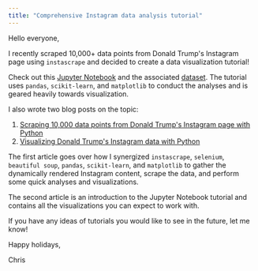 ```yaml
---
title: "Comprehensive Instagram data analysis tutorial"
---
```


Hello everyone,

I recently scraped 10,000+ data points from Donald Trump's Instagram page using `instascrape` and decided to
create a data visualization tutorial!

Check out this [Jupyter Notebook](https://github.com/chris-greening/instascrape/blob/master/tutorial/examples/DonaldTrump/Donald%20Trump.ipynb)
and the associated [dataset](https://github.com/chris-greening/instascrape/blob/master/tutorial/examples/DonaldTrump/donald_trump.csv). The tutorial
uses `pandas`, `scikit-learn`, and `matplotlib` to conduct the analyses and is geared heavily towards visualization.

I also wrote two blog posts on the topic:

1. [Scraping 10,000 data points from Donald Trump's Instagram page with Python](https://dev.to/chrisgreening/scraping-10-000-data-points-from-donald-trump-s-instagram-page-with-python-2jcg)
2. [Visualizing Donald Trump's Instagram data with Python](https://dev.to/chrisgreening/visualizing-donald-trump-s-instagram-data-with-python-1f01)

The first article goes over how I synergized `instascrape`, `selenium`, `beautiful soup`, `pandas`, `scikit-learn`, and `matplotlib` to gather
the dynamically rendered Instagram content, scrape the data, and perform some quick analyses and visualizations.

The second article is an introduction to the Jupyter Notebook tutorial and contains all the visualizations you can expect to work with.

If you have any ideas of tutorials you would like to see in the future, let me know!

Happy holidays,

Chris